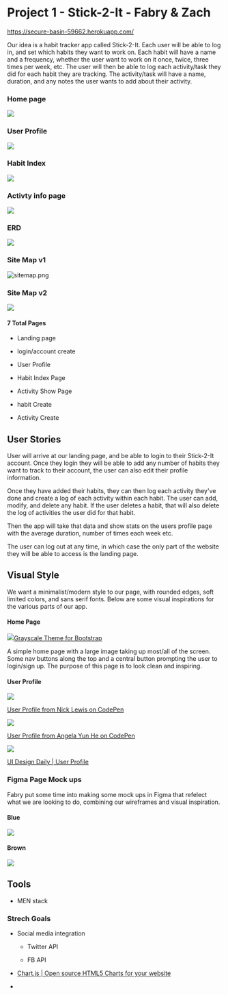 # Project 1 - Stick-2-It - Fabry & Zach

https://secure-basin-59662.herokuapp.com/

Our idea is a habit tracker app called Stick-2-It. Each user will be able to log in, and set which habits they want to work on. Each habit will have a name and a frequency, whether the user want to work on it once, twice, three times per week, etc. The user will then be able to log each activity/task they did for each habit they are tracking. The activity/task will have a name, duration, and any notes the user wants to add about their activity. 

### Home page

![](./images/home.png)

### User Profile

![](./images/profile.png)

### Habit Index

![](./images/habitIndex.png)

### Activty info page

![](./images/activityShow.png)

### ERD

![](./images/erd.png)

### Site Map v1

![sitemap.png](./images/sitemap.png)

### Site Map v2

![](./images/sitemap2.png)

#### 7 Total Pages

- Landing page 

- login/account create 

- User Profile 

- Habit Index Page 

- Activity Show Page 

- habit Create 

- Activity Create

## User Stories

User will arrive at our landing page, and be able to login to their Stick-2-It account. Once they login they will be able to add any number of habits they want to track to their account, the user can also edit their profile information. 

Once they have added their habits, they can then log each activity they've done and create a log of each activity within each habit. The user can add, modify, and delete any habit. If the user deletes a habit, that will also delete the log of activities the user did for that habit. 

Then the app will take that data and show stats on the users profile page with the average duration, number of times each week etc. 

The user can log out at any time, in which case the only part of the website they will be able to access is the landing page. 

## Visual Style

We want a minimalist/modern style to our page, with rounded edges, soft limited colors, and sans serif fonts. Below are some visual inspirations for the various parts of our app. 

#### Home Page

![](./images/insp4.png)[Grayscale Theme for Bootstrap](https://startbootstrap.com/previews/grayscale/)

A simple home page with a large image taking up most/all of the screen. Some nav buttons along the top and a central button prompting the user to login/sign up. The purpose of this page is to look clean and inspiring. 

#### User Profile

![](./images/insp1.png)

[User Profile from Nick Lewis on CodePen](https://codepen.io/nickylew/pen/QpaYLX)

![](./images/insp2.png)

[User Profile from Angela Yun He on CodePen](https://codepen.io/zephyo/pen/maregg)

![](./images/insp3.png)

[UI Design Daily | User Profile](https://uidesigndaily.com/posts/photoshop-user-profile-gallery-day-6)

### Figma Page Mock ups

Fabry put some time into making some mock ups in Figma that refelect what we are looking to do, combining our wireframes and visual inspiration.

#### Blue

![](./images/protoBlue.png)

#### Brown

![](./images/protoBrown.png)

## Tools

- MEN stack 

### Strech Goals

- Social media integration 
  
  - Twitter API 
  
  - FB API 

- [Chart.js | Open source HTML5 Charts for your website](https://www.chartjs.org/)

- 
